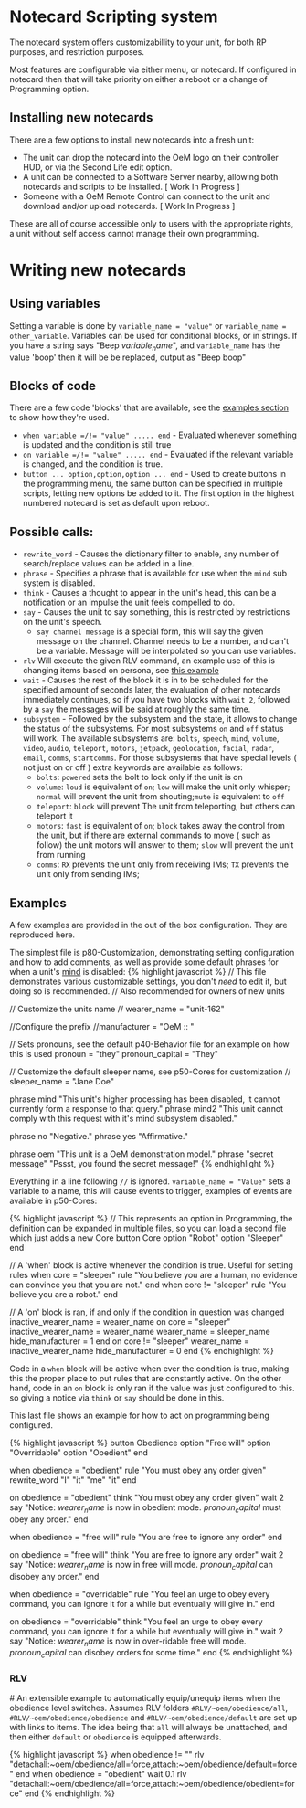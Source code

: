 # Notecard Scripting system

The notecard system offers customizabillity to your unit, for both RP purposes, and restriction purposes.

Most features are configurable via either menu, or notecard. If configured in notecard then that will take priority on either a reboot or a change of Programming option.

## Installing new notecards

There are a few options to install new notecards into a fresh unit:

 * The unit can drop the notecard into the OeM logo on their controller HUD, or via the Second Life edit option.
 * A unit can be connected to a Software Server nearby, allowing both notecards and scripts to be installed. [ Work In Progress ]
 * Someone with a OeM Remote Control can connect to the unit and download and/or upload notecards. [ Work In Progress ]

These are all of course accessible only to users with the appropriate rights, a unit without self access cannot manage their own programming.

# Writing new notecards

## Using variables
Setting a variable is done by `variable_name = "value"` or `variable_name = other_variable`. Variables can be used for conditional blocks, or in strings. If you have a string says "Beep $variable_name$", and `variable_name` has the value 'boop' then it will be be replaced, output as "Beep boop"

## Blocks of code
There are a few code 'blocks' that are available, see the [examples section](#examples) to show how they're used.
 * `when variable =/!= "value" ..... end` - Evaluated whenever something is updated and the condition is still true
 * `on variable =/!= "value" ..... end` - Evaluated if the relevant variable is changed, and the condition is true.
 * `button ... option,option,option ... end` - Used to create buttons in the programming menu, the same button can be specified in multiple scripts, letting new options be added to it. The first option in the highest numbered notecard is set as default upon reboot.


## Possible calls:
 * `rewrite_word` - Causes the dictionary filter to enable, any number of search/replace values can be added in a line.
 * `phrase` - Specifies a phrase that is available for use when the `mind` sub system is disabled.
 * `think` - Causes a thought to appear in the unit's head, this can be a notification or an impulse the unit feels compelled to do.
 * `say` - Causes the unit to say something, this is restricted by restrictions on the unit's speech.
   * `say channel message` is a special form, this will say the given message on the channel. Channel needs to be a number, and can't be a variable. Message will be interpolated so you can use variables.
 * `rlv` Will execute the given RLV command, an example use of this is changing items based on persona, see [this example](./notecard_scripting#Example-RLV)
 * `wait` - Causes the rest of the block it is in to be scheduled for the specified amount of seconds later, the evaluation of other notecards immediately continues, so if you have two blocks with `wait 2`, followed by a `say` the messages will be said at roughly the same time.
 * `subsystem` - Followed by the subsystem and the state, it allows to change the status of the subsystems. For most subsystems `on` and `off` status will work. The available subsystems are: `bolts`, `speech`, `mind`, `volume`, `video`, `audio`, `teleport`, `motors`, `jetpack`, `geolocation`, `facial`, `radar`, `email`, `comms`, `startcomms`. For those subsystems that have special levels ( not just on or off ) extra keywords are available as follows:
    + `bolts`: `powered` sets the bolt to lock only if the unit is on
    + `volume`: `loud` is equivalent of `on`; `low` will make the unit only whisper; `normal` will prevent the unit from shouting;`mute` is equivalent to `off`
    + `teleport`: `block` will prevent The unit from teleporting, but others can teleport it
    + `motors`: `fast` is equivalent of `on`; `block` takes away the control from the unit, but if there are external commands to move ( such as follow) the unit motors will answer to them; `slow` will prevent the unit from running
    + `comms`: `RX` prevents the unit only from receiving IMs; `TX` prevents the unit only from sending IMs;


## Examples
A few examples are provided in the out of the box configuration. They are reproduced here.

The simplest file is p80-Customization, demonstrating setting configuration and how to add comments, as well as provide some default phrases for when a unit's [mind](./menu_system#mind) is disabled:
{% highlight javascript %}
// This file demonstrates various customizable settings, you don't *need* to edit it, but doing so is recommended.
// Also recommended for owners of new units

// Customize the units name
// wearer_name = "unit-162"

//Configure the prefix
//manufacturer = "OeM :: "

// Sets pronouns, see the default p40-Behavior file for an example on how this is used
pronoun = "they"
pronoun_capital = "They"

// Customize the default sleeper name, see p50-Cores for customization
// sleeper_name = "Jane Doe"



phrase mind "This unit's higher processing has been disabled, it cannot currently form a response to that query."
phrase mind2 "This unit cannot comply with this request with it's mind subsystem disabled."

phrase no "Negative."
phrase yes "Affirmative."

phrase oem "This unit is a OeM demonstration model."
phrase "secret message" "Pssst, you found the secret message!"
{% endhighlight %}

Everything in a line following `//` is ignored. `variable_name = "Value"` sets a variable to a name, this will cause events to trigger, examples of events are available in p50-Cores:

{% highlight javascript %}
// This represents an option in Programming, the definition can be expanded in multiple files, so you can load a second file which just adds a new Core
button Core
  option "Robot"
  option "Sleeper"
end

// A 'when' block is active whenever the condition is true. Useful for setting rules
when core = "sleeper"
  rule "You believe you are a human, no evidence can convince you that you are not."
end
when core != "sleeper"
  rule "You believe you are a robot."
end

// A 'on' block is ran, if and only if the condition in question was changed
inactive_wearer_name = wearer_name
on core = "sleeper"
  inactive_wearer_name = wearer_name
  wearer_name = sleeper_name
  hide_manufacturer = 1
end
on core != "sleeper"
  wearer_name = inactive_wearer_name
  hide_manufacturer = 0
end
{% endhighlight %}

Code in a `when` block will be active when ever the condition is true, making this the proper place to put rules that are constantly active.
On the other hand, code in an `on` block is only ran if the value was just configured to this. so giving a notice via `think` or `say` should be done in this.

This last file shows an example for how to act on programming being configured. 

{% highlight javascript %}
button Obedience
    option "Free will"
    option "Overridable"
    option "Obedient"
end
    
when obedience = "obedient"
    rule "You must obey any order given"
    rewrite_word "I" "it" "me" "it"
end

on obedience = "obedient"
    think "You must obey any order given"
    wait 2
    say "Notice: $wearer_name$ is now in obedient mode. $pronoun_capital$ must obey any order."
end
    
when obedience = "free will"
    rule "You are free to ignore any order"
end

on obedience = "free will"
    think "You are free to ignore any order"
    wait 2
    say "Notice: $wearer_name$ is now in free will mode. $pronoun_capital$ can disobey any order."
end

when obedience = "overridable"
    rule "You feel an urge to obey every command, you can ignore it for a while but eventually will give in."
end

on obedience = "overridable"
    think "You feel an urge to obey every command, you can ignore it for a while but eventually will give in."
    wait 2
    say "Notice: $wearer_name$ is now in over-ridable free will mode. $pronoun_capital$ can disobey orders for some time."
end
{% endhighlight %}

### RLV
#<a name="Example-RLV"></a>
An extensible example to automatically equip/unequip items when the obedience level switches. Assumes RLV folders `#RLV/~oem/obedience/all`, `#RLV/~oem/obedience/obedience` and `#RLV/~oem/obedience/default` are set up with links to items.
The idea being that `all` will always be unattached, and then either `default` or `obedience` is equipped afterwards.

{% highlight javascript %}
when obedience != ""
   rlv "detachall:~oem/obedience/all=force,attach:~oem/obedience/default=force"
end
when obedience = "obedient"
   wait 0.1
   rlv "detachall:~oem/obedience/all=force,attach:~oem/obedience/obedient=force"
end
{% endhighlight %}
